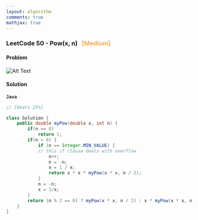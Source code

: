 ```yaml
---
layout: algorithm
comments: true
mathjax: true
---
```


### LeetCode 50 - Pow(x, n) &nbsp; <span style="color:#F0AD4E;">[Medium]</span>

#### Problem

![Alt Text]({{site.baseurl}}/algorithms/leetcode/images/leetcode50.png)


#### Solution

**`Java`**
```Java
// [beats 25%]

class Solution {
    public double myPow(double x, int n) {
        if(n == 0)
            return 1;
        if(n < 0) {
            if (n == Integer.MIN_VALUE) {
            // this if clause deals with overflow
                n++;
                n = -n;
                x = 1 / x;
                return x * x * myPow(x * x, n / 2);
            }
            n = -n;
            x = 1/x;
        }
        return (n % 2 == 0) ? myPow(x * x, n / 2) : x * myPow(x * x, n / 2);
    }
}
```

<br><br>

